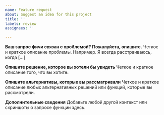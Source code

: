 ```yaml
---
name: Feature request
about: Suggest an idea for this project
title: ''
labels: review
assignees: ''

---
```


**Ваш запрос фичи связан с проблемой? Пожалуйста, опишите.**
Четкое и краткое описание проблемы. Например. Я всегда расстраиваюсь, когда [...]

**Опишите решение, которое вы хотели бы увидеть**
Четкое и краткое описание того, что вы хотите.

**Опишите альтернативы, которые вы рассматривали**
Четкое и краткое описание любых альтернативных решений или функций, которые вы рассмотрели.

**Дополнительные сведения**
Добавьте любой другой контекст или скриншоты о запросе функции здесь.
